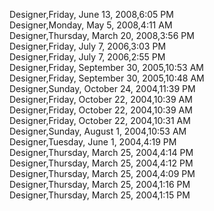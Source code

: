 ﻿Designer,Friday, June 13, 2008,6:05 PM  Designer,Monday, May 5, 2008,4:11 AM  Designer,Thursday, March 20, 2008,3:56 PM  Designer,Friday, July 7, 2006,3:03 PM  Designer,Friday, July 7, 2006,2:55 PM  Designer,Friday, September 30, 2005,10:53 AM  Designer,Friday, September 30, 2005,10:48 AM  Designer,Sunday, October 24, 2004,11:39 PM  Designer,Friday, October 22, 2004,10:39 AM  Designer,Friday, October 22, 2004,10:39 AM  Designer,Friday, October 22, 2004,10:31 AM  Designer,Sunday, August 1, 2004,10:53 AM  Designer,Tuesday, June 1, 2004,4:19 PM  Designer,Thursday, March 25, 2004,4:14 PM  Designer,Thursday, March 25, 2004,4:12 PM  Designer,Thursday, March 25, 2004,4:09 PM  Designer,Thursday, March 25, 2004,1:16 PM  Designer,Thursday, March 25, 2004,1:15 PM